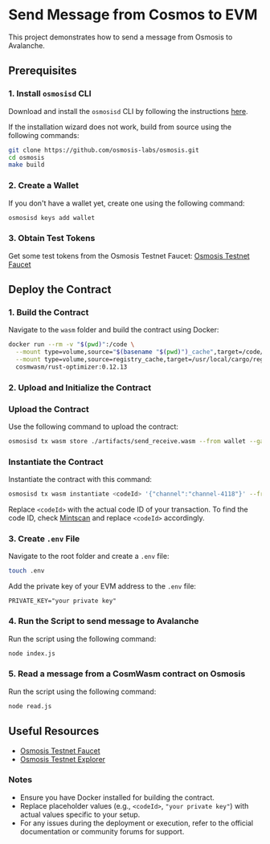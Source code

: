 # Send Message from Cosmos to EVM

This project demonstrates how to send a message from Osmosis to Avalanche.

## Prerequisites

### 1. Install `osmosisd` CLI

Download and install the `osmosisd` CLI by following the instructions [here](https://docs.osmosis.zone/osmosis-core/osmosisd).

If the installation wizard does not work, build from source using the following commands:

```bash
git clone https://github.com/osmosis-labs/osmosis.git
cd osmosis
make build

```

### 2. Create a Wallet

If you don't have a wallet yet, create one using the following command:

```bash
osmosisd keys add wallet

```

### 3. Obtain Test Tokens

Get some test tokens from the Osmosis Testnet Faucet: [Osmosis Testnet Faucet](https://faucet.testnet.osmosis.zone/)

## Deploy the Contract

### 1. Build the Contract

Navigate to the `wasm` folder and build the contract using Docker:

```bash
docker run --rm -v "$(pwd)":/code \
  --mount type=volume,source="$(basename "$(pwd)")_cache",target=/code/target \
  --mount type=volume,source=registry_cache,target=/usr/local/cargo/registry \
  cosmwasm/rust-optimizer:0.12.13
```

### 2. Upload and Initialize the Contract

### Upload the Contract

Use the following command to upload the contract:

```bash
osmosisd tx wasm store ./artifacts/send_receive.wasm --from wallet --gas-prices 0.4uosmo --gas auto --gas-adjustment 1.5 -y -b sync --output json --node <https://rpc.osmotest5.osmosis.zone:443> --chain-id osmo-test-5

```

### Instantiate the Contract

Instantiate the contract with this command:

```bash
osmosisd tx wasm instantiate <codeId> '{"channel":"channel-4118"}' --from wallet --label "send_receive" --gas-prices 0.1uosmo --gas auto --gas-adjustment 1.3 --no-admin -y -b sync --output json --node <https://rpc.osmotest5.osmosis.zone:443> --chain-id osmo-test-5

```

Replace `<codeId>` with the actual code ID of your transaction. To find the code ID, check [Mintscan](https://www.mintscan.io/) and replace `<codeId>` accordingly.

### 3. Create `.env` File

Navigate to the root folder and create a `.env` file:

```bash
touch .env

```

Add the private key of your EVM address to the `.env` file:

```
PRIVATE_KEY="your private key"

```

### 4. Run the Script to send message to Avalanche

Run the script using the following command:

```bash
node index.js

```

### 5. Read a message from a CosmWasm contract on Osmosis

Run the script using the following command:

```bash
node read.js

```
## Useful Resources

- [Osmosis Testnet Faucet](https://faucet.testnet.osmosis.zone/)
- [Osmosis Testnet Explorer](https://mintscan.io/osmosis-testnet)

### Notes

- Ensure you have Docker installed for building the contract.
- Replace placeholder values (e.g., `<codeId>`, `"your private key"`) with actual values specific to your setup.
- For any issues during the deployment or execution, refer to the official documentation or community forums for support.
